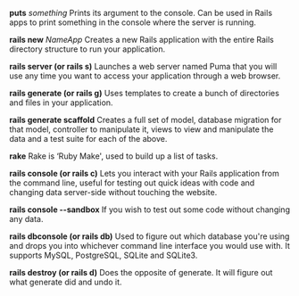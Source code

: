 **puts** _something_ Prints its argument to the console. Can be used in Rails apps to print something in the console where the server is running.

**rails new** _NameApp_ Creates a new Rails application with the entire Rails directory structure to run your application.

**rails server (or rails s)** Launches a web server named Puma that you will use any time you want to access your application through a web browser.

**rails generate (or rails g)** Uses templates to create a bunch of directories and files in your application.

**rails generate scaffold** Creates a full set of model, database migration for that model, controller to manipulate it, views to view and manipulate the data and a test suite for each of the above.

**rake** Rake is ‘Ruby Make', used to build up a list of tasks.

**rails console (or rails c)** Lets you interact with your Rails application from the command line, useful for testing out quick ideas with code and changing data server-side without touching the website.

**rails console --sandbox** If you wish to test out some code without changing any data.

**rails dbconsole (or rails db)** Used to figure out which database you're using and drops you into whichever command line interface you would use with. It supports MySQL, PostgreSQL, SQLite and SQLite3.

**rails destroy (or rails d)** Does the opposite of generate. It will figure out what generate did and undo it.
